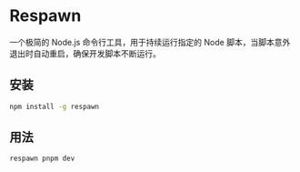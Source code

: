 # Respawn

一个极简的 Node.js 命令行工具，用于持续运行指定的 Node 脚本，当脚本意外退出时自动重启，确保开发脚本不断运行。

## 安装

```bash
npm install -g respawn
```

## 用法

```bash
respawn pnpm dev
```
